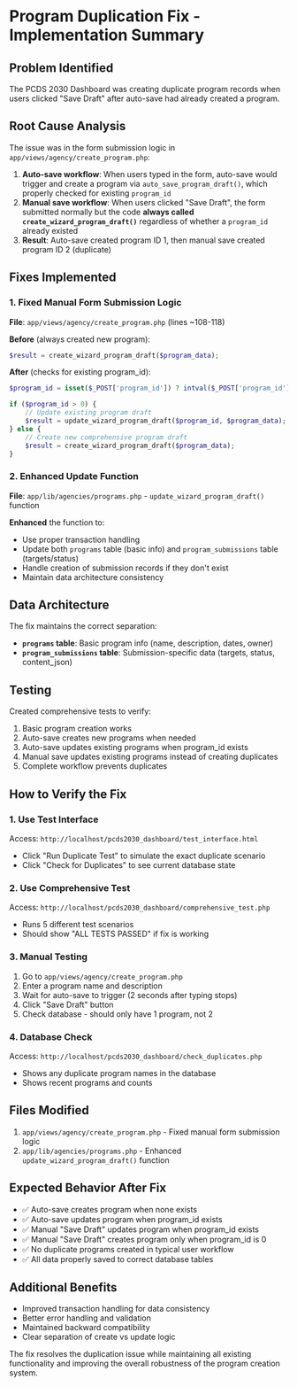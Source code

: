 # Program Duplication Fix - Implementation Summary

## Problem Identified
The PCDS 2030 Dashboard was creating duplicate program records when users clicked "Save Draft" after auto-save had already created a program.

## Root Cause Analysis
The issue was in the form submission logic in `app/views/agency/create_program.php`:

1. **Auto-save workflow**: When users typed in the form, auto-save would trigger and create a program via `auto_save_program_draft()`, which properly checked for existing `program_id`
2. **Manual save workflow**: When users clicked "Save Draft", the form submitted normally but the code **always called `create_wizard_program_draft()`** regardless of whether a `program_id` already existed
3. **Result**: Auto-save created program ID 1, then manual save created program ID 2 (duplicate)

## Fixes Implemented

### 1. Fixed Manual Form Submission Logic
**File**: `app/views/agency/create_program.php` (lines ~108-118)

**Before** (always created new program):
```php
$result = create_wizard_program_draft($program_data);
```

**After** (checks for existing program_id):
```php
$program_id = isset($_POST['program_id']) ? intval($_POST['program_id']) : 0;

if ($program_id > 0) {
    // Update existing program draft
    $result = update_wizard_program_draft($program_id, $program_data);
} else {
    // Create new comprehensive program draft
    $result = create_wizard_program_draft($program_data);
}
```

### 2. Enhanced Update Function
**File**: `app/lib/agencies/programs.php` - `update_wizard_program_draft()` function

**Enhanced** the function to:
- Use proper transaction handling
- Update both `programs` table (basic info) and `program_submissions` table (targets/status)
- Handle creation of submission records if they don't exist
- Maintain data architecture consistency

## Data Architecture
The fix maintains the correct separation:
- **`programs` table**: Basic program info (name, description, dates, owner)
- **`program_submissions` table**: Submission-specific data (targets, status, content_json)

## Testing
Created comprehensive tests to verify:
1. Basic program creation works
2. Auto-save creates new programs when needed
3. Auto-save updates existing programs when program_id exists
4. Manual save updates existing programs instead of creating duplicates
5. Complete workflow prevents duplicates

## How to Verify the Fix

### 1. Use Test Interface
Access: `http://localhost/pcds2030_dashboard/test_interface.html`
- Click "Run Duplicate Test" to simulate the exact duplicate scenario
- Click "Check for Duplicates" to see current database state

### 2. Use Comprehensive Test
Access: `http://localhost/pcds2030_dashboard/comprehensive_test.php`
- Runs 5 different test scenarios
- Should show "ALL TESTS PASSED" if fix is working

### 3. Manual Testing
1. Go to `app/views/agency/create_program.php`
2. Enter a program name and description
3. Wait for auto-save to trigger (2 seconds after typing stops)
4. Click "Save Draft" button
5. Check database - should only have 1 program, not 2

### 4. Database Check
Access: `http://localhost/pcds2030_dashboard/check_duplicates.php`
- Shows any duplicate program names in the database
- Shows recent programs and counts

## Files Modified
1. `app/views/agency/create_program.php` - Fixed manual form submission logic
2. `app/lib/agencies/programs.php` - Enhanced `update_wizard_program_draft()` function

## Expected Behavior After Fix
- ✅ Auto-save creates program when none exists
- ✅ Auto-save updates program when program_id exists  
- ✅ Manual "Save Draft" updates program when program_id exists
- ✅ Manual "Save Draft" creates program only when program_id is 0
- ✅ No duplicate programs created in typical user workflow
- ✅ All data properly saved to correct database tables

## Additional Benefits
- Improved transaction handling for data consistency
- Better error handling and validation
- Maintained backward compatibility
- Clear separation of create vs update logic

The fix resolves the duplication issue while maintaining all existing functionality and improving the overall robustness of the program creation system.
